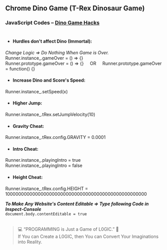 ## Chrome Dino Game (T-Rex Dinosaur Game)
### JavaScript Codes – [Dino Game Hacks](https://youtu.be/ATuFgKvgzJ0 "YouTube Video") <br><br>

- #### Hurdles don't affect Dino (Immortal):
_Change Logic => Do Nothing When Game is Over._ <br>
Runner.instance_.gameOver = () => {} <br>
Runner.prototype.gameOver = () => {} &nbsp; &nbsp; OR &nbsp; &nbsp; Runner.prototype.gameOver = function() {}
- #### Increase Dino and Score's Speed:
Runner.instance_.setSpeed(x)
- #### Higher Jump:
Runner.instance_.tRex.setJumpVelocity(10)
- #### Gravity Cheat:
Runner.instance_.tRex.config.GRAVITY = 0.0001
- #### Intro Cheat:
Runner.instance_.playingIntro = true <br>
Runner.instance_.playingIntro = false
- #### Height Cheat:
Runner.instance_.tRex.config.HEIGHT = 100000000000000000000000000000000000000000000000000

**_To Make Any Website's Content Editable => Type following Code in Inspect-Console_** <br>
`document.body.contentEditable = true`
</br><br>

>💻 &ldquo;PROGRAMMING is Just a Game of L0GIC.&rdquo; 🧐 <br>If You can Create a L0GIC, then You can Convert Your Imaginations into Reality.
